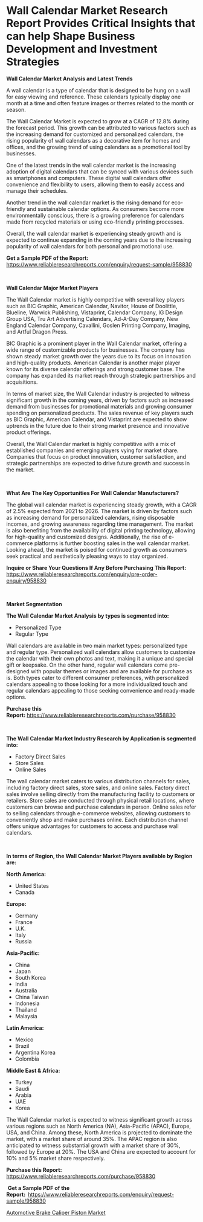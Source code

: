 <p><h1>Wall Calendar Market Research Report Provides Critical Insights that can help Shape Business Development and Investment Strategies</h1></p><p><strong>Wall Calendar Market Analysis and Latest Trends</strong></p>
<p><p>A wall calendar is a type of calendar that is designed to be hung on a wall for easy viewing and reference. These calendars typically display one month at a time and often feature images or themes related to the month or season.</p><p>The Wall Calendar Market is expected to grow at a CAGR of 12.8% during the forecast period. This growth can be attributed to various factors such as the increasing demand for customized and personalized calendars, the rising popularity of wall calendars as a decorative item for homes and offices, and the growing trend of using calendars as a promotional tool by businesses.</p><p>One of the latest trends in the wall calendar market is the increasing adoption of digital calendars that can be synced with various devices such as smartphones and computers. These digital wall calendars offer convenience and flexibility to users, allowing them to easily access and manage their schedules.</p><p>Another trend in the wall calendar market is the rising demand for eco-friendly and sustainable calendar options. As consumers become more environmentally conscious, there is a growing preference for calendars made from recycled materials or using eco-friendly printing processes.</p><p>Overall, the wall calendar market is experiencing steady growth and is expected to continue expanding in the coming years due to the increasing popularity of wall calendars for both personal and promotional use.</p></p>
<p><strong>Get a Sample PDF of the Report:&nbsp;</strong> <a href="https://www.reliableresearchreports.com/enquiry/request-sample/958830">https://www.reliableresearchreports.com/enquiry/request-sample/958830</a></p>
<p>&nbsp;</p>
<p><strong>Wall Calendar Major Market Players</strong></p>
<p><p>The Wall Calendar market is highly competitive with several key players such as BIC Graphic, American Calendar, Navitor, House of Doolittle, Blueline, Warwick Publishing, Vistaprint, Calendar Company, IG Design Group USA, Tru Art Advertising Calendars, Ad-A-Day Company, New England Calendar Company, Cavallini, Goslen Printing Company, Imaging, and Artful Dragon Press.</p><p>BIC Graphic is a prominent player in the Wall Calendar market, offering a wide range of customizable products for businesses. The company has shown steady market growth over the years due to its focus on innovation and high-quality products. American Calendar is another major player known for its diverse calendar offerings and strong customer base. The company has expanded its market reach through strategic partnerships and acquisitions.</p><p>In terms of market size, the Wall Calendar industry is projected to witness significant growth in the coming years, driven by factors such as increased demand from businesses for promotional materials and growing consumer spending on personalized products. The sales revenue of key players such as BIC Graphic, American Calendar, and Vistaprint are expected to show uptrends in the future due to their strong market presence and innovative product offerings.</p><p>Overall, the Wall Calendar market is highly competitive with a mix of established companies and emerging players vying for market share. Companies that focus on product innovation, customer satisfaction, and strategic partnerships are expected to drive future growth and success in the market.</p></p>
<p>&nbsp;</p>
<p><strong>What Are The Key Opportunities For Wall Calendar Manufacturers?</strong></p>
<p><p>The global wall calendar market is experiencing steady growth, with a CAGR of 2.5% expected from 2021 to 2026. The market is driven by factors such as increasing demand for personalized calendars, rising disposable incomes, and growing awareness regarding time management. The market is also benefiting from the availability of digital printing technology, allowing for high-quality and customized designs. Additionally, the rise of e-commerce platforms is further boosting sales in the wall calendar market. Looking ahead, the market is poised for continued growth as consumers seek practical and aesthetically pleasing ways to stay organized.</p></p>
<p><strong>Inquire or Share Your Questions If Any Before Purchasing This Report:</strong> <a href="https://www.reliableresearchreports.com/enquiry/pre-order-enquiry/958830">https://www.reliableresearchreports.com/enquiry/pre-order-enquiry/958830</a></p>
<p>&nbsp;</p>
<p><strong>Market Segmentation</strong></p>
<p><strong>The Wall Calendar Market Analysis by types is segmented into:</strong></p>
<p><ul><li>Personalized Type</li><li>Regular Type</li></ul></p>
<p><p>Wall calendars are available in two main market types: personalized type and regular type. Personalized wall calendars allow customers to customize the calendar with their own photos and text, making it a unique and special gift or keepsake. On the other hand, regular wall calendars come pre-designed with popular themes or images and are available for purchase as is. Both types cater to different consumer preferences, with personalized calendars appealing to those looking for a more individualized touch and regular calendars appealing to those seeking convenience and ready-made options.</p></p>
<p><strong>Purchase this Report:&nbsp;</strong><a href="https://www.reliableresearchreports.com/purchase/958830">https://www.reliableresearchreports.com/purchase/958830</a></p>
<p>&nbsp;</p>
<p><strong>The Wall Calendar Market Industry Research by Application is segmented into:</strong></p>
<p><ul><li>Factory Direct Sales</li><li>Store Sales</li><li>Online Sales</li></ul></p>
<p><p>The wall calendar market caters to various distribution channels for sales, including factory direct sales, store sales, and online sales. Factory direct sales involve selling directly from the manufacturing facility to customers or retailers. Store sales are conducted through physical retail locations, where customers can browse and purchase calendars in person. Online sales refer to selling calendars through e-commerce websites, allowing customers to conveniently shop and make purchases online. Each distribution channel offers unique advantages for customers to access and purchase wall calendars.</p></p>
<p>&nbsp;</p>
<p><strong>In terms of Region, the Wall Calendar Market Players available by Region are:</strong></p>
<p>
    <p> <strong> North America: </strong>
        <ul>
            <li>United States</li>
            <li>Canada</li>
        </ul>
        </p> 
    <p> <strong> Europe: </strong>
        <ul>
            <li>Germany</li>
            <li>France</li>
            <li>U.K.</li>
            <li>Italy</li>
            <li>Russia</li>
        </ul>
        </p> 
    <p> <strong> Asia-Pacific: </strong>
        <ul>
            <li>China</li>
            <li>Japan</li>
            <li>South Korea</li>
            <li>India</li>
            <li>Australia</li>
            <li>China Taiwan</li>
            <li>Indonesia</li>
            <li>Thailand</li>
            <li>Malaysia</li>
        </ul>
        </p> 
    <p> <strong> Latin America: </strong>
        <ul>
            <li>Mexico</li>
            <li>Brazil</li>
            <li>Argentina Korea</li>
            <li>Colombia</li>
        </ul>
        </p> 
    <p> <strong> Middle East & Africa: </strong>
        <ul>
            <li>Turkey</li>
            <li>Saudi</li>
            <li>Arabia</li>
            <li>UAE</li>
            <li>Korea</li>
        </ul>
    </p>
    </p>
<p><p>The Wall Calendar market is expected to witness significant growth across various regions such as North America (NA), Asia-Pacific (APAC), Europe, USA, and China. Among these, North America is projected to dominate the market, with a market share of around 35%. The APAC region is also anticipated to witness substantial growth with a market share of 30%, followed by Europe at 20%. The USA and China are expected to account for 10% and 5% market share respectively.</p></p>
<p><strong>Purchase this Report: </strong><a href="https://www.reliableresearchreports.com/purchase/958830">https://www.reliableresearchreports.com/purchase/958830</a></p>
<p>&nbsp;<strong>Get a Sample PDF of the Report:&nbsp;&nbsp;</strong><a href="https://www.reliableresearchreports.com/enquiry/request-sample/958830">https://www.reliableresearchreports.com/enquiry/request-sample/958830</a></p>
<p><strong></strong></p>
<p><p><a href="https://ivy-potential-64b.notion.site/Automotive-Brake-Caliper-Piston-Market-Size-Focuses-on-Market-Dynamics-In-Depth-Analysis-and-Future-57980be13fcd4f439847724e27f1ccdf">Automotive Brake Caliper Piston Market</a></p></p>